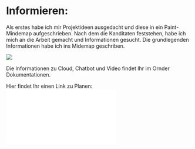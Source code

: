 # Informieren: 
Als erstes habe ich mir Projektideen ausgedacht und diese in ein Paint-Mindemap aufgeschrieben. 
Nach dem die Kanditaten feststehen, habe ich mich an die Arbeit gemacht und Informationen gesucht. Die grundlegenden Informationen habe ich ins Midemap geschriben.  


<img src="../Images/Informieren.jpg">


Die Informationen zu Cloud, Chatbot und Video findet Ihr im Ornder Dokumentationen. 



Hier findet Ihr einen Link zu Planen: 
![02_Planung](02_Planung.md)

